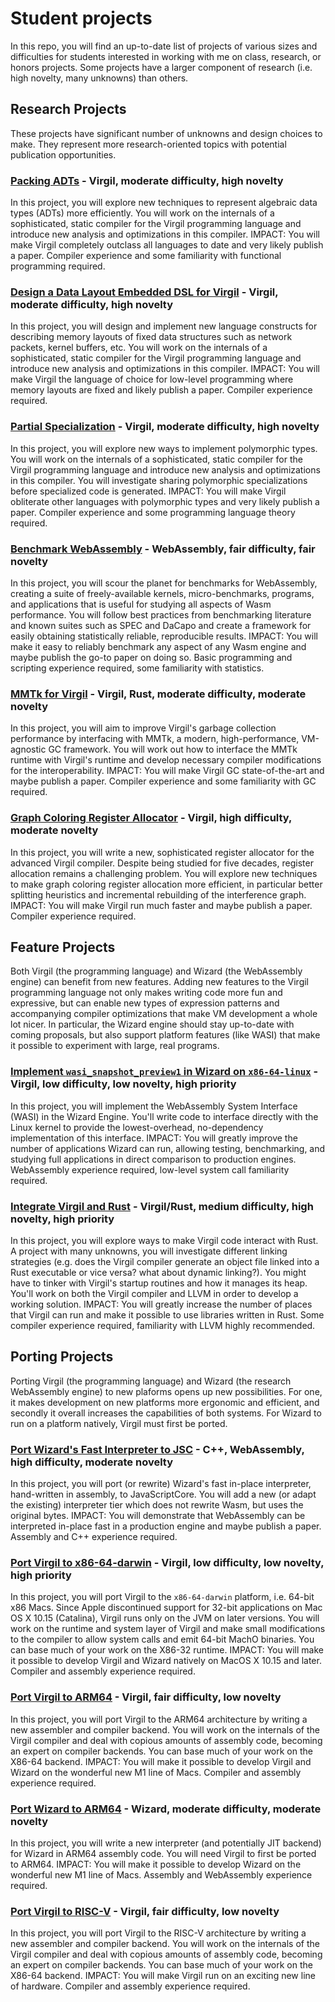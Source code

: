 # Student projects

In this repo, you will find an up-to-date list of projects of various sizes and difficulties for students interested in working with me on class, research, or honors projects.
Some projects have a larger component of research (i.e. high novelty, many unknowns) than others.

## Research Projects

These projects have significant number of unknowns and design choices to make.
They represent more research-oriented topics with potential publication opportunities.

### [Packing ADTs](PackingADTs.md) - Virgil, moderate difficulty, high novelty

In this project, you will explore new techniques to represent algebraic data types (ADTs) more efficiently.
You will work on the internals of a sophisticated, static compiler for the Virgil programming language and introduce new analysis and optimizations in this compiler.
IMPACT: You will make Virgil completely outclass all languages to date and very likely publish a paper.
Compiler experience and some familiarity with functional programming required.

### [Design a Data Layout Embedded DSL for Virgil](DataLayouts.md) - Virgil, moderate difficulty, high novelty

In this project, you will design and implement new language constructs for describing memory layouts of fixed data structures such as network packets, kernel buffers, etc.
You will work on the internals of a sophisticated, static compiler for the Virgil programming language and introduce new analysis and optimizations in this compiler.
IMPACT: You will make Virgil the language of choice for low-level programming where memory layouts are fixed and likely publish a paper.
Compiler experience required.

### [Partial Specialization](PartialSpecialization.md) - Virgil, moderate difficulty, high novelty

In this project, you will explore new ways to implement polymorphic types.
You will work on the internals of a sophisticated, static compiler for the Virgil programming language and introduce new analysis and optimizations in this compiler.
You will investigate sharing polymorphic specializations before specialized code is generated.
IMPACT: You will make Virgil obliterate other languages with polymorphic types and very likely publish a paper.
Compiler experience and some programming language theory required.

### [Benchmark WebAssembly](BenchmarkWasm.md) - WebAssembly, fair difficulty, fair novelty

In this project, you will scour the planet for benchmarks for WebAssembly, creating a suite of freely-available kernels, micro-benchmarks, programs, and applications that is useful for studying all aspects of Wasm performance.
You will follow best practices from benchmarking literature and known suites such as SPEC and DaCapo and create a framework for easily obtaining statistically reliable, reproducible results.
IMPACT: You will make it easy to reliably benchmark any aspect of any Wasm engine and maybe publish the go-to paper on doing so.
Basic programming and scripting experience required, some familiarity with statistics.

### [MMTk for Virgil](MMTkVirgil.md) - Virgil, Rust, moderate difficulty, moderate novelty

In this project, you will aim to improve Virgil's garbage collection performance by interfacing with MMTk, a modern, high-performance, VM-agnostic GC framework.
You will work out how to interface the MMTk runtime with Virgil's runtime and develop necessary compiler modifications for the interoperability.
IMPACT: You will make Virgil GC state-of-the-art and maybe publish a paper.
Compiler experience and some familiarity with GC required.

### [Graph Coloring Register Allocator](RegAlloc.md) - Virgil, high difficulty, moderate novelty

In this project, you will write a new, sophisticated register allocator for the advanced Virgil compiler.
Despite being studied for five decades, register allocation remains a challenging problem.
You will explore new techniques to make graph coloring register allocation more efficient, in particular better
splitting heuristics and incremental rebuilding of the interference graph.
IMPACT: You will make Virgil run much faster and maybe publish a paper.
Compiler experience required.


## Feature Projects

Both Virgil (the programming language) and Wizard (the WebAssembly engine) can benefit from new features.
Adding new features to the Virgil programming language not only makes writing code more fun and expressive, but can enable new types of expression patterns and accompanying compiler optimizations that make VM development a whole lot nicer.
In particular, the Wizard engine should stay up-to-date with coming proposals, but also support platform features (like WASI) that make it possible to experiment with large, real programs.

### [Implement `wasi_snapshot_preview1` in Wizard on `x86-64-linux`](WasiWizard.md) - Virgil, low difficulty, low novelty, high priority

In this project, you will implement the WebAssembly System Interface (WASI) in the Wizard Engine.
You'll write code to interface directly with the Linux kernel to provide the lowest-overhead, no-dependency implementation of this interface.
IMPACT: You will greatly improve the number of applications Wizard can run, allowing testing, benchmarking, and studying full applications in direct comparison to production engines.
WebAssembly experience required, low-level system call familiarity required.

### [Integrate Virgil and Rust](WasiWizard.md) - Virgil/Rust, medium difficulty, high novelty, high priority

In this project, you will explore ways to make Virgil code interact with Rust.
A project with many unknowns, you will investigate different linking strategies (e.g. does the Virgil compiler generate an object file linked into a Rust executable or vice versa? what about dynamic linking?).
You might have to tinker with Virgil's startup routines and how it manages its heap.
You'll work on both the Virgil compiler and LLVM in order to develop a working solution.
IMPACT: You will greatly increase the number of places that Virgil can run and make it possible to use libraries written in Rust.
Some compiler experience required, familiarity with LLVM highly recommended.

## Porting Projects

Porting Virgil (the programming language) and Wizard (the research WebAssembly engine) to new plaforms opens up new possibilities.
For one, it makes development on new platforms more ergonomic and efficient, and secondly it overall increases the capabilities of both systems.
For Wizard to run on a platform natively, Virgil must first be ported.

### [Port Wizard's Fast Interpreter to JSC](PortWizardJSC.md) - C++, WebAssembly, high difficulty, moderate novelty

In this project, you will port (or rewrite) Wizard's fast in-place interpreter, hand-written in assembly, to JavaScriptCore.
You will add a new (or adapt the existing) interpreter tier which does not rewrite Wasm, but uses the original bytes.
IMPACT: You will demonstrate that WebAssembly can be interpreted in-place fast in a production engine and maybe publish a paper.
Assembly and C++ experience required.

### [Port Virgil to x86-64-darwin](PortVirgilX8664Darwin.md) - Virgil, low difficulty, low novelty, high priority

In this project, you will port Virgil to the `x86-64-darwin` platform, i.e. 64-bit x86 Macs.
Since Apple discontinued support for 32-bit applications on Mac OS X 10.15 (Catalina), Virgil runs only on the JVM on later versions.
You will work on the runtime and system layer of Virgil and make small modifications to the compiler to allow system calls and emit 64-bit MachO binaries.
You can base much of your work on the X86-32 runtime.
IMPACT: You will make it possible to develop Virgil and Wizard natively on MacOS X 10.15 and later.
Compiler and assembly experience required.

### [Port Virgil to ARM64](PortVirgilARM64.md) - Virgil, fair difficulty, low novelty

In this project, you will port Virgil to the ARM64 architecture by writing a new assembler and compiler backend.
You will work on the internals of the Virgil compiler and deal with copious amounts of assembly code, becoming an expert on compiler backends.
You can base much of your work on the X86-64 backend.
IMPACT: You will make it possible to develop Virgil and Wizard on the wonderful new M1 line of Macs.
Compiler and assembly experience required.

### [Port Wizard to ARM64](PortWizardARM64.md) - Wizard, moderate difficulty, moderate novelty

In this project, you will write a new interpreter (and potentially JIT backend) for Wizard in ARM64 assembly code.
You will need Virgil to first be ported to ARM64.
IMPACT: You will make it possible to develop Wizard on the wonderful new M1 line of Macs.
Assembly and WebAssembly experience required.

### [Port Virgil to RISC-V](PortVirgilRISCV.md) - Virgil, fair difficulty, low novelty

In this project, you will port Virgil to the RISC-V architecture by writing a new assembler and compiler backend.
You will work on the internals of the Virgil compiler and deal with copious amounts of assembly code, becoming an expert on compiler backends.
You can base much of your work on the X86-64 backend.
IMPACT: You will make Virgil run on an exciting new line of hardware.
Compiler and assembly experience required.
